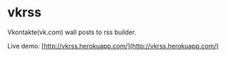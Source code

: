vkrss
=====

Vkontakte(vk.com) wall posts to rss builder.

Live demo: [http://vkrss.herokuapp.com/](http://vkrss.herokuapp.com/)
